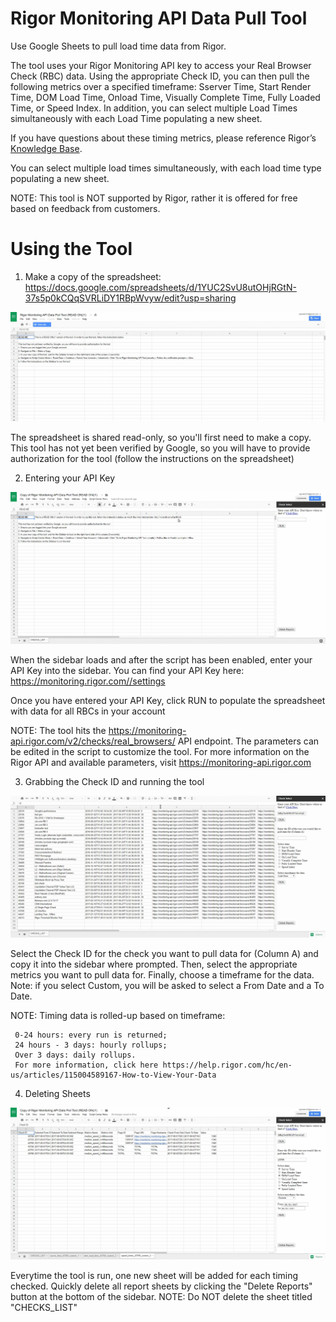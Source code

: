 # Rigor Monitoring API Data Pull Tool

Use Google Sheets to pull load time data from Rigor.

The tool uses your Rigor Monitoring API key to access your Real Browser Check (RBC) data. Using the appropriate Check ID, you can then pull the following metrics over a specified timeframe: Sserver Time, Start Render Time, DOM Load Time, Onload Time, Visually Complete Time, Fully Loaded Time, or Speed Index. In addition, you can select multiple Load Times simultaneously with each Load Time populating a new sheet.

If you have questions about these timing metrics, please reference Rigor’s [Knowledge Base](https://help.rigor.com/hc/en-us/articles/115006741308-Performance-Metrics-Glossary).

You can select multiple load times simultaneously, with each load time type populating a new sheet.

NOTE: This tool is NOT supported by Rigor, rather it is offered for free based on feedback from customers.

# Using the Tool

1. Make a copy of the spreadsheet:  
https://docs.google.com/spreadsheets/d/1YUC2SvU8utOHjRGtN-37s5p0kCQqSVRLiDY1RBpWvyw/edit?usp=sharing  

![Rigor Data Pull - Copy Spreadsheet](https://github.com/Rigor/LoadTimesTool/blob/master/images/data_pull_copy.gif?raw=true)  

   The spreadsheet is shared read-only, so you'll first need to make a copy. This tool has not yet been verified by Google, so you will have to provide authorization for the tool (follow the instructions on the spreadsheet)

2. Entering your API Key 

![Rigor Data Pull - Copy Spreadsheet](https://github.com/Rigor/LoadTimesTool/blob/master/images/data_pull_api_key.gif?raw=true)  

   When the sidebar loads and after the script has been enabled, enter your API Key into the sidebar. You can find your API Key here:      https://monitoring.rigor.com//settings
   
   Once you have entered your API Key, click RUN to populate the spreadsheet with data for all RBCs in your account
   
   NOTE: The tool hits the https://monitoring-api.rigor.com/v2/checks/real_browsers/ API endpoint. The parameters can be edited in the      script to customize the tool. For more information on the Rigor API and available parameters, visit https://monitoring-api.rigor.com

3. Grabbing the Check ID and running the tool

![Rigor Data Pull - Copy Spreadsheet](https://github.com/Rigor/LoadTimesTool/blob/master/images/data_pull_get_metrics.gif?raw=true)  

   Select the Check ID for the check you want to pull data for (Column A) and copy it into the sidebar where prompted. Then, select the appropriate metrics you want to pull data for. Finally, choose a timeframe for the data. Note: if you select Custom, you will be asked to select a From Date and a To Date.
   
   NOTE: Timing data is rolled-up based on timeframe:
   
     0-24 hours: every run is returned;
     24 hours - 3 days: hourly rollups;
     Over 3 days: daily rollups.
     For more information, click here https://help.rigor.com/hc/en-us/articles/115004589167-How-to-View-Your-Data

4. Deleting Sheets

![Rigor Data Pull - Copy Spreadsheet](https://github.com/Rigor/LoadTimesTool/blob/master/images/data_pull_delete.gif?raw=true)  
   
   Everytime the tool is run, one new sheet will be added for each timing checked. Quickly delete all report sheets by clicking the        "Delete Reports" button at the bottom of the sidebar. NOTE: Do NOT delete the sheet titled "CHECKS_LIST"
